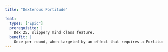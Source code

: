 ```yaml
---
title: "Dexterous Fortitude"

feat:
  types: ["Epic"]
  prerequisite: |
    Dex 25, slippery mind class feature.
  benefit: |
    Once per round, when targeted by an effect that requires a Fortitude saving throw, the character may make a Reflex save instead to avoid the effect (evasion is not applicable).
---
```

